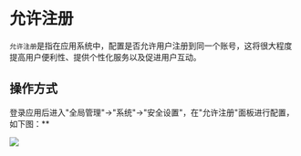 允许注册
===

`允许注册`是指在应用系统中，配置是否允许用户注册到同一个账号，这将很大程度提高用户便利性、提供个性化服务以及促进用户互动。

## 操作方式

登录应用后进入"全局管理"->"系统"->"安全设置"，在"允许注册"面板进行配置，如下图：**

![](https://bj-c1-prod-files.xcan.cloud/storage/pubapi/v1/file/securitysetting-signupallow.png?fid=207887511026925835&fpt=QiagTiPeCET9EL0nmOob0hwasEdq1kTWQpObG7MT)
